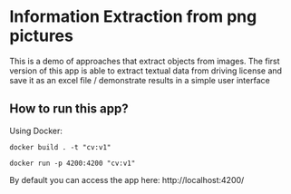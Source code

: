 # Information Extraction from png pictures

This is a demo of approaches that extract objects from images. The first version of this app is able to extract textual data from driving license and save it as an excel file / demonstrate results in a simple user interface

## How to run this app?

Using Docker:

`docker build . -t "cv:v1"`

`docker run -p 4200:4200 "cv:v1"`

By default you can access the app here: http://localhost:4200/